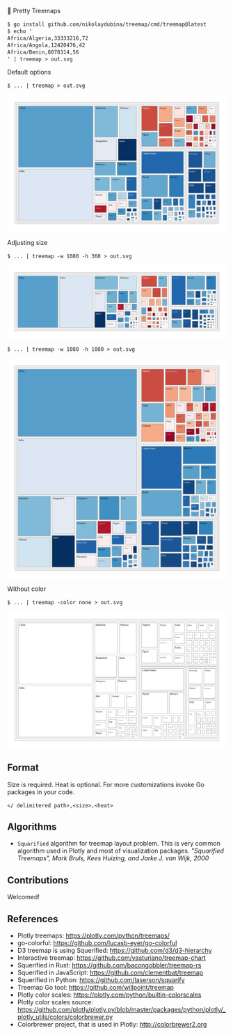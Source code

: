 🍬 Pretty Treemaps

```
$ go install github.com/nikolaydubina/treemap/cmd/treemap@latest 
$ echo '
Africa/Algeria,33333216,72
Africa/Angola,12420476,42
Africa/Benin,8078314,56
' | treemap > out.svg
```

Default options
```
$ ... | treemap > out.svg
```
![example](./docs/gapminder-2007-population-life.svg)

Adjusting size
```
$ ... | treemap -w 1080 -h 360 > out.svg
```
![example-narrow](./docs/gapminder-2007-population-life-1080x360.svg)

```
$ ... | treemap -w 1080 -h 1080 > out.svg
```
![example-square](./docs/gapminder-2007-population-life-1080x1080.svg)

Without color
```
$ ... | treemap -color none > out.svg
```
![example-no-color](./docs/gapminder-2007-population-life-nocolor.svg)

## Format

Size is required. Heat is optional. For more customizations invoke Go packages in your code. 

```
</ delimitered path>,<size>,<heat>
```

## Algorithms

* `Squarified` algorithm for treemap layout problem. This is very common algorithm used in Plotly and most of visualization packages. _"Squarified Treemaps", Mark Bruls, Kees Huizing, and Jarke J. van Wijk, 2000_

## Contributions

Welcomed!

## References

* Plotly treemaps: https://plotly.com/python/treemaps/
* go-colorful: https://github.com/lucasb-eyer/go-colorful
* D3 treemap is using Squerified: https://github.com/d3/d3-hierarchy
* Interactive treemap: https://github.com/vasturiano/treemap-chart
* Squerified in Rust: https://github.com/bacongobbler/treemap-rs
* Squerified in JavaScript: https://github.com/clementbat/treemap
* Squerified in Python: https://github.com/laserson/squarify
* Treemap Go tool: https://github.com/willpoint/treemap
* Plotly color scales: https://plotly.com/python/builtin-colorscales
* Plotly color scales source: https://github.com/plotly/plotly.py/blob/master/packages/python/plotly/_plotly_utils/colors/colorbrewer.py
* Colorbrewer project, that is used in Plotly: http://colorbrewer2.org